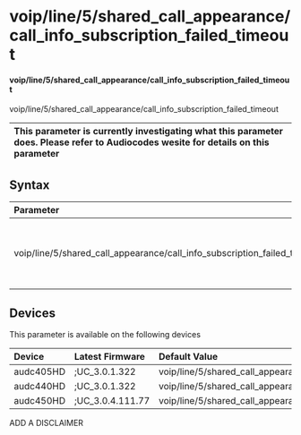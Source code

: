 ﻿---
description: voip/line/5/shared_call_appearance/call_info_subscription_failed_timeout
search: false
---

# voip/line/5/shared_call_appearance/call_info_subscription_failed_timeout

#### voip/line/5/shared_call_appearance/call_info_subscription_failed_timeout

voip/line/5/shared_call_appearance/call_info_subscription_failed_timeout


| This parameter is currently investigating what this parameter does. Please refer to Audiocodes wesite for details on this parameter | 
| :--- |

## Syntax
| Parameter | Syntax |
| :--- | :--- |
|voip/line/5/shared_call_appearance/call_info_subscription_failed_timeout | {% raw %} undefined {% endraw %}|

## Devices
This parameter is available on the following devices

| Device | Latest Firmware | Default Value |
|:---|:---|:---|
| audc405HD | ;UC_3.0.1.322 | voip/line/5/shared_call_appearance/call_info_subscription_failed_timeout=60 
| audc440HD | ;UC_3.0.1.322 | voip/line/5/shared_call_appearance/call_info_subscription_failed_timeout=60 
| audc450HD | ;UC_3.0.4.111.77 | voip/line/5/shared_call_appearance/call_info_subscription_failed_timeout=60 

ADD A DISCLAIMER
